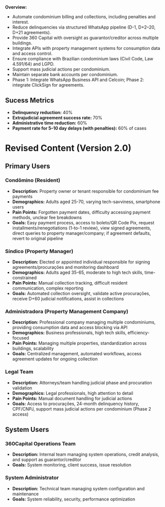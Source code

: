 **Overview:**

* Automate condominium billing and collections, including penalties and interest.
* Reduce delinquencies via structured WhatsApp pipeline (D-1, D+2–20, D+21 agreements).
* Provide 360 Capital with oversight as guarantor/creditor across multiple buildings.
* Integrate APIs with property management systems for consumption data and access control.
* Ensure compliance with Brazilian condominium laws (Civil Code, Law 4.591/64) and LGPD.
* Support mass judicial actions per condominium.
* Maintain separate bank accounts per condominium.
* Phase 1: Integrate WhatsApp Business API and Celcoin; Phase 2: integrate ClickSign for agreements.


## Sucess Metrics

* **Delinquency reduction:** 40%
* **Extrajudicial agreement success rate:** 70%
* **Administrative time reduction:** 60%
* **Payment rate for 5–10 day delays (with penalties):** 60% of cases


# Revised Content (Version 2.0)

## Primary Users

### Condômino (Resident)
- **Description:** Property owner or tenant responsible for condominium fee payments
- **Demographics:** Adults aged 25-70, varying tech-savviness, smartphone users
- **Pain Points:** Forgotten payment dates, difficulty accessing payment methods, unclear fee breakdowns
- **Goals:** Easy payment process, access to boleto/QR Code Pix, request installments/renegotiations (1-to-1 review), view signed agreements, direct queries to property manager/company; if agreement defaults, revert to original pipeline

### Síndico (Property Manager)
- **Description:** Elected or appointed individual responsible for signing agreements/procurações and monitoring dashboard
- **Demographics:** Adults aged 35-65, moderate to high tech skills, time-constrained
- **Pain Points:** Manual collection tracking, difficult resident communication, complex reporting
- **Goals:** Automated collection oversight, validate active procurações, receive D+60 judicial notifications, assist in collections

### Administradora (Property Management Company)
- **Description:** Professional company managing multiple condominiums, providing consumption data and access blocking via API
- **Demographics:** Business professionals, high tech skills, efficiency-focused
- **Pain Points:** Managing multiple properties, standardization across buildings, scalability
- **Goals:** Centralized management, automated workflows, access agreement updates for ongoing collection

### Legal Team
- **Description:** Attorneys/team handling judicial phase and procuration validation
- **Demographics:** Legal professionals, high attention to detail
- **Pain Points:** Manual document handling for judicial actions
- **Goals:** Access to procurações, 24-month delinquency history, CPF/CNPJ, support mass judicial actions per condominium (Phase 2 access)

## System Users

### 360Capital Operations Team
- **Description:** Internal team managing system operations, credit analysis, and support as guarantor/creditor
- **Goals:** System monitoring, client success, issue resolution

### System Administrator
- **Description:** Technical team managing system configuration and maintenance
- **Goals:** System reliability, security, performance optimization

